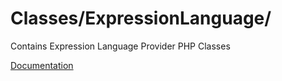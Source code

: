# Classes/ExpressionLanguage/

Contains Expression Language Provider PHP Classes

[Documentation](https://docs.typo3.org/m/typo3/reference-coreapi/main/en-us/ApiOverview/SymfonyExpressionLanguage/Index.html#implement-provider-within-extension)